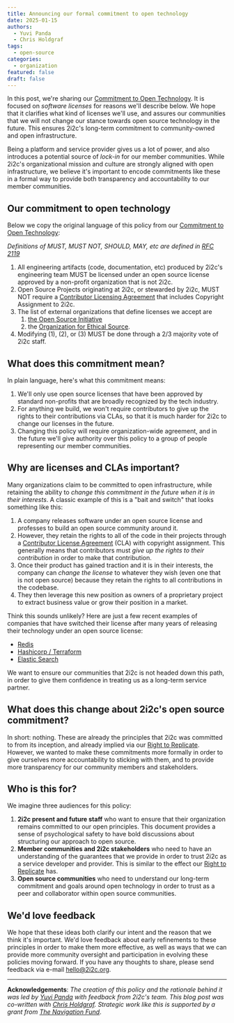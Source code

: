 ```yaml
---
title: Announcing our formal commitment to open technology
date: 2025-01-15
authors:
  - Yuvi Panda
  - Chris Holdgraf
tags:
  - open-source
categories:
  - organization
featured: false
draft: false
---
```


In this post, we're sharing our [Commitment to Open Technology](../../../open-technology/index.md). It is focused on _software licenses_ for reasons we'll describe below. We hope that it clarifies what kind of licenses we'll use, and assures our communities that we will not change our stance towards open source technology in the future. This ensures 2i2c's long-term commitment to community-owned and open infrastructure.

Being a platform and service provider gives us a lot of power, and also introduces a potential source of _lock-in_ for our member communities. While 2i2c's organizational mission and culture are strongly aligned with open infrastructure, we believe it's important to encode commitments like these in a formal way to provide both transparency and accountability to our member communities.

## Our commitment to open technology

Below we copy the original language of this policy from our [Commitment to Open Technology](../../../open-technology/index.md):

<!-- TODO: When we switch to MyST, we should embed this rather than copy/paste -->

_Definitions of MUST, MUST NOT, SHOULD, MAY, etc are defined in [RFC 2119](https://tools.ietf.org/html/rfc2119)_

1. All engineering artifacts (code, documentation, etc) produced by 2i2c's engineering team MUST be licensed under an open source license approved by a non-profit organization that is not 2i2c.
2. Open Source Projects originating at 2i2c, or stewarded by 2i2c, MUST NOT require a [Contributor Licensing Agreement](https://en.wikipedia.org/wiki/Contributor_License_Agreement) that includes Copyright Assignment to 2i2c. 
3. The list of external organizations that define licenses we accept are
    1. [the Open Source Initiative](https://opensource.org/)
    2. the [Organization for Ethical Source](https://ethicalsource.dev/). 
4. Modifying (1), (2), or (3) MUST be done through a 2/3 majority vote of 2i2c staff. 

## What does this commitment mean?

In plain language, here's what this commitment means:

1. We'll only use open source licenses that have been approved by standard non-profits that are broadly recognized by the tech industry.
2. For anything we build, we won't require contributors to give up the rights to their contributions via CLAs, so that it is much harder for 2i2c to change our licenses in the future.
3. Changing this policy will require organization-wide agreement, and in the future we'll give authority over this policy to a group of people representing our member communities.

## Why are licenses and CLAs important? 

Many organizations claim to be committed to open infrastructure, while retaining the ability to _change this commitment in the future when it is in their interests_. A classic example of this is a "bait and switch" that looks something like this:

1. A company releases software under an open source license and professes to build an open source community around it.
2. However, they retain the rights to all of the code in their projects through a [Contributor License Agreement](https://en.wikipedia.org/wiki/Contributor_License_Agreement) (CLA) with copyright assignment. This generally means that contributors must _give up the rights to their contribution_ in order to make that contribution.
3. Once their product has gained traction and it is in their interests, the company can _change the license_ to whatever they wish (even one that is not open source) because they retain the rights to all contributions in the codebase.
4. They then leverage this new position as owners of a proprietary project to extract business value or grow their position in a market.

Think this sounds unlikely? Here are just a few recent examples of companies that have switched their license after many years of releasing their technology under an open source license:

- [Redis](https://redis.io/blog/redis-adopts-dual-source-available-licensing/)
- [Hashicorp / Terraform](https://www.hashicorp.com/blog/hashicorp-adopts-business-source-license)
- [Elastic Search](https://en.wikipedia.org/wiki/Elasticsearch#Licensing_changes)

We want to ensure our communities that 2i2c is not headed down this path, in order to give them confidence in treating us as a long-term service partner.

## What does this change about 2i2c's open source commitment?

In short: nothing. These are already the principles that 2i2c was committed to from its inception, and already implied via our [Right to Replicate](../../../right-to-replicate/). However, we wanted to make these commitments more formally in order to give ourselves more accountability to sticking with them, and to provide more transparency for our community members and stakeholders.

## Who is this for?

We imagine three audiences for this policy:

1. **2i2c present and future staff** who want to ensure that their organization remains committed to our open principles. This document provides a sense of psychological safety to have bold discussions about structuring our approach to open source.
2. **Member communities and 2i2c stakeholders** who need to have an understanding of the guarantees that we provide in order to trust 2i2c as a service developer and provider. This is similar to the effect our [Right to Replicate](/right-to-replicate) has.
3. **Open source communities** who need to understand our long-term commitment and goals around open technology in order to trust as a peer and collaborator within open source communities.

## We'd love feedback

We hope that these ideas both clarify our intent and the reason that we think it's important. We'd love feedback about early refinements to these principles in order to make them more effective, as well as ways that we can provide more community oversight and participation in evolving these policies moving forward. If you have any thoughts to share, please send feedback via e-mail [hello@2i2c.org](mailto:hello@2i2c.org).

---

**Acknowledgements**: _The creation of this policy and the rationale behind it was led by [Yuvi Panda](../../../authors/yuvi-panda/) with feedback from 2i2c's team. This blog post was co-written with [Chris Holdgraf](../../../authors/chris-holdgraf). Strategic work like this is supported by a grant from [The Navigation Fund](../../../collaborators/navigation/)_.
